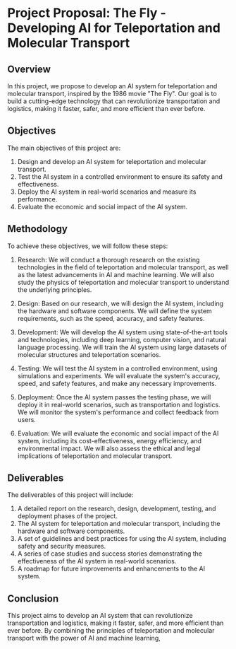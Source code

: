 # Project Proposal: The Fly - Developing AI for Teleportation and Molecular Transport

## Overview
In this project, we propose to develop an AI system for teleportation and molecular transport, inspired by the 1986 movie "The Fly". Our goal is to build a cutting-edge technology that can revolutionize transportation and logistics, making it faster, safer, and more efficient than ever before.

## Objectives
The main objectives of this project are:

1. Design and develop an AI system for teleportation and molecular transport.
2. Test the AI system in a controlled environment to ensure its safety and effectiveness.
3. Deploy the AI system in real-world scenarios and measure its performance.
4. Evaluate the economic and social impact of the AI system.

## Methodology
To achieve these objectives, we will follow these steps:

1. Research: We will conduct a thorough research on the existing technologies in the field of teleportation and molecular transport, as well as the latest advancements in AI and machine learning. We will also study the physics of teleportation and molecular transport to understand the underlying principles.

2. Design: Based on our research, we will design the AI system, including the hardware and software components. We will define the system requirements, such as the speed, accuracy, and safety features.

3. Development: We will develop the AI system using state-of-the-art tools and technologies, including deep learning, computer vision, and natural language processing. We will train the AI system using large datasets of molecular structures and teleportation scenarios.

4. Testing: We will test the AI system in a controlled environment, using simulations and experiments. We will evaluate the system's accuracy, speed, and safety features, and make any necessary improvements.

5. Deployment: Once the AI system passes the testing phase, we will deploy it in real-world scenarios, such as transportation and logistics. We will monitor the system's performance and collect feedback from users.

6. Evaluation: We will evaluate the economic and social impact of the AI system, including its cost-effectiveness, energy efficiency, and environmental impact. We will also assess the ethical and legal implications of teleportation and molecular transport.

## Deliverables
The deliverables of this project will include:

1. A detailed report on the research, design, development, testing, and deployment phases of the project.
2. The AI system for teleportation and molecular transport, including the hardware and software components.
3. A set of guidelines and best practices for using the AI system, including safety and security measures.
4. A series of case studies and success stories demonstrating the effectiveness of the AI system in real-world scenarios.
5. A roadmap for future improvements and enhancements to the AI system.

## Conclusion
This project aims to develop an AI system that can revolutionize transportation and logistics, making it faster, safer, and more efficient than ever before. By combining the principles of teleportation and molecular transport with the power of AI and machine learning,
